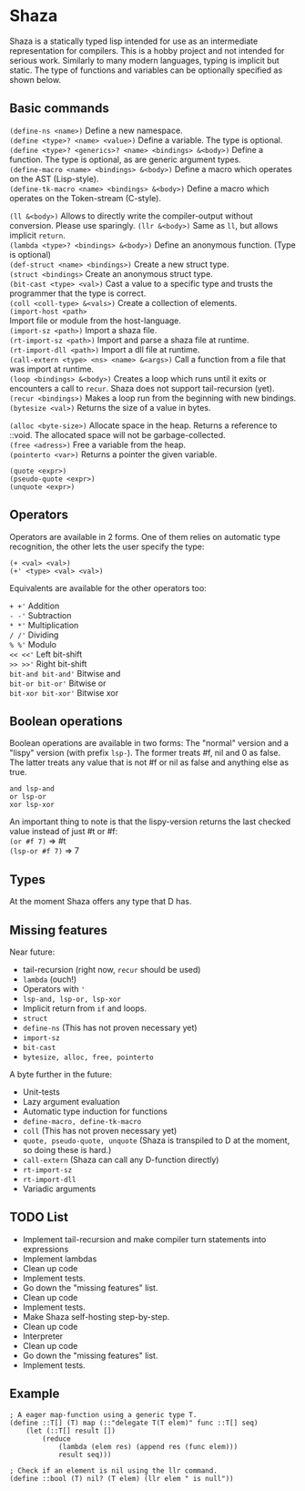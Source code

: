 # Shaza

Shaza is a statically typed lisp intended for use as an intermediate representation
for compilers. This is a hobby project and not intended for serious work.
Similarly to many modern languages, typing is implicit but static.
The type of functions and variables can be optionally specified as shown below.

## Basic commands

``(define-ns <name>)`` 
Define a new namespace.  
``(define <type>? <name> <value>)`` 
Define a variable. The type is optional.  
``(define <type>? <generics>? <name> <bindings> &<body>)`` 
Define a function. The type is optional, as are generic argument types.  
``(define-macro <name> <bindings> &<body>)`` 
Define a macro which operates on the AST (Lisp-style).  
``(define-tk-macro <name> <bindings> &<body>)`` 
Define a macro which operates on the Token-stream (C-style).  

``(ll &<body>)`` 
Allows to directly write the compiler-output without conversion. Please use sparingly. 
``(llr &<body>)`` 
Same as ``ll``, but allows implicit ``return``.  
``(lambda <type>? <bindings> &<body>)`` 
Define an anonymous function. (Type is optional)  
``(def-struct <name> <bindings>)`` 
Create a new struct type.  
``(struct <bindings>`` 
Create an anonymous struct type.  
``(bit-cast <type> <val>)`` 
Cast a value to a specific type and trusts the programmer that the type is correct.  
``(coll <coll-type> &<vals>)`` 
Create a collection of elements.  
``(import-host <path>``  
Import file or module from the host-language.  
``(import-sz <path>)`` 
Import a shaza file.  
``(rt-import-sz <path>)`` 
Import and parse a shaza file at runtime.  
``(rt-import-dll <path>)`` 
Import a dll file at runtime.  
``(call-extern <type> <ns> <name> &<args>)`` 
Call a function from a file that was import at runtime.  
``(loop <bindings> &<body>)`` 
Creates a loop which runs until it exits or encounters a call to ``recur``. 
Shaza does not support tail-recursion (yet).  
``(recur <bindings>)`` 
Makes a loop run from the beginning with new bindings.  
``(bytesize <val>)``
Returns the size of a value in bytes.  

``(alloc <byte-size>)`` 
Allocate space in the heap. Returns a reference to ::void. 
The allocated space will not be garbage-collected.  
``(free <adress>)`` 
Free a variable from the heap.  
``(pointerto <var>)`` 
Returns a pointer the given variable.  

``(quote <expr>)``  
``(pseudo-quote <expr>)``  
``(unquote <expr>)``  

## Operators

Operators are available in 2 forms. One of them relies on automatic 
type recognition, the other lets the user specify the type:

``(+ <val> <val>)``  
``(+' <type> <val> <val>)``

Equivalents are available for the other operators too:  

``+ +'`` Addition  
``- -'`` Subtraction  
``* *'`` Multiplication  
``/ /'`` Dividing  
``% %'`` Modulo  
``<< <<'`` Left bit-shift  
``>> >>'`` Right bit-shift  
``bit-and bit-and'`` Bitwise and  
``bit-or bit-or'`` Bitwise or  
``bit-xor bit-xor'`` Bitwise xor  

## Boolean operations

Boolean operations are available in two forms: The "normal" version and a 
"lispy" version (with prefix ``lsp-``). The former treats #f, nil and 0 as false.
The latter treats any value that is not #f or nil as false and anything else as true. 

``and lsp-and``  
``or lsp-or``  
``xor lsp-xor``  

An important thing to note is that the lispy-version returns the last checked 
value instead of just #t or #f:  
``(or #f 7)`` => #t  
``(lsp-or #f 7)`` => 7  

## Types

At the moment Shaza offers any type that D has.

## Missing features

Near future:  
- tail-recursion (right now, ``recur`` should be used)
- ``lambda`` (ouch!)  
- Operators with ``'``  
- ``lsp-and, lsp-or, lsp-xor``  
- Implicit return from ``if`` and loops.  
- ``struct``  
- ``define-ns`` (This has not proven necessary yet)
- ``import-sz``  
- ``bit-cast``  
- ``bytesize, alloc, free, pointerto``  

A byte further in the future:  
- Unit-tests  
- Lazy argument evaluation  
- Automatic type induction for functions  
- ``define-macro, define-tk-macro``  
- ``coll`` (This has not proven necessary yet)  
- ``quote, pseudo-quote, unquote``
  (Shaza is transpiled to D at the moment, so doing these is hard.)  
- ``call-extern`` (Shaza can call any D-function directly)  
- ``rt-import-sz``  
- ``rt-import-dll``  
- Variadic arguments  

## TODO List

- Implement tail-recursion
  and make compiler turn statements into expressions  
- Implement lambdas  
- Clean up code  
- Implement tests.
- Go down the "missing features" list.  
- Clean up code  
- Implement tests.  
- Make Shaza self-hosting step-by-step.  
- Clean up code  
- Interpreter  
- Clean up code  
- Go down the "missing features" list.  
- Implement tests.  

## Example

```
; A eager map-function using a generic type T.
(define ::T[] (T) map (::"delegate T(T elem)" func ::T[] seq)
    (let (::T[] result [])
        (reduce
            (lambda (elem res) (append res (func elem)))
            result seq)))

; Check if an element is nil using the llr command.
(define ::bool (T) nil? (T elem) (llr elem " is null"))
```
